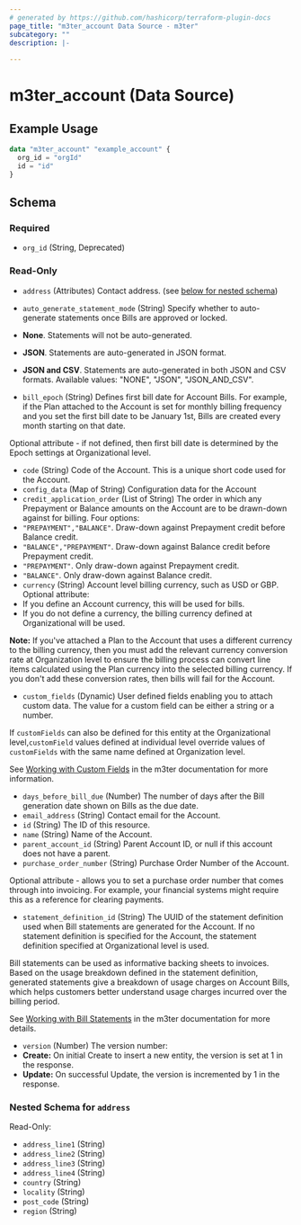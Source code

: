 ```yaml
---
# generated by https://github.com/hashicorp/terraform-plugin-docs
page_title: "m3ter_account Data Source - m3ter"
subcategory: ""
description: |-
  
---
```


# m3ter_account (Data Source)



## Example Usage

```terraform
data "m3ter_account" "example_account" {
  org_id = "orgId"
  id = "id"
}
```

<!-- schema generated by tfplugindocs -->
## Schema

### Required

- `org_id` (String, Deprecated)

### Read-Only

- `address` (Attributes) Contact address. (see [below for nested schema](#nestedatt--address))
- `auto_generate_statement_mode` (String) Specify whether to auto-generate statements once Bills are approved or locked.

- **None**. Statements will not be auto-generated.
- **JSON**. Statements are auto-generated in JSON format.
- **JSON and CSV**. Statements are auto-generated in both JSON and CSV formats.
Available values: "NONE", "JSON", "JSON_AND_CSV".
- `bill_epoch` (String) Defines first bill date for Account Bills. For example, if the Plan attached to the Account is set for monthly billing frequency and you set the first bill date to be January 1st, Bills are created every month starting on that date.

Optional attribute - if not defined, then first bill date is determined by the Epoch settings at Organizational level.
- `code` (String) Code of the Account.
This is a unique short code used for the Account.
- `config_data` (Map of String) Configuration data for the Account
- `credit_application_order` (List of String) The order in which any Prepayment or Balance amounts on the Account are to be drawn-down against for billing. Four options:
- `"PREPAYMENT","BALANCE"`. Draw-down against Prepayment credit before Balance credit.
- `"BALANCE","PREPAYMENT"`. Draw-down against Balance credit before Prepayment credit.
- `"PREPAYMENT"`. Only draw-down against Prepayment credit.
- `"BALANCE"`. Only draw-down against Balance credit.
- `currency` (String) Account level billing currency, such as USD or GBP. Optional attribute:
- If you define an Account currency, this will be used for bills.
- If you do not define a currency, the billing currency defined at Organizational will be used.

**Note:** If you've attached a Plan to the Account that uses a different currency to the billing currency, then you must add the relevant currency conversion rate at Organization level to ensure the billing process can convert line items calculated using the Plan currency into the selected billing currency. If you don't add these conversion rates, then bills will fail for the Account.
- `custom_fields` (Dynamic) User defined fields enabling you to attach custom data. The value for a custom field can be either a string or a number.

If `customFields` can also be defined for this entity at the Organizational level,`customField` values defined at individual level override values of `customFields` with the same name defined at Organization level.

See [Working with Custom Fields](https://www.m3ter.com/docs/guides/creating-and-managing-products/working-with-custom-fields) in the m3ter documentation for more information.
- `days_before_bill_due` (Number) The number of days after the Bill generation date shown on Bills as the due date.
- `email_address` (String) Contact email for the Account.
- `id` (String) The ID of this resource.
- `name` (String) Name of the Account.
- `parent_account_id` (String) Parent Account ID, or null if this account does not have a parent.
- `purchase_order_number` (String) Purchase Order Number of the Account.

Optional attribute - allows you to set a purchase order number that comes through into invoicing. For example, your financial systems might require this as a reference for clearing payments.
- `statement_definition_id` (String) The UUID of the statement definition used when Bill statements are generated for the Account. If no statement definition is specified for the Account, the statement definition specified at Organizational level is used.

Bill statements can be used as informative backing sheets to invoices. Based on the usage breakdown defined in the statement definition, generated statements give a breakdown of usage charges on Account Bills, which helps customers better understand usage charges incurred over the billing period.

See [Working with Bill Statements](https://www.m3ter.com/docs/guides/running-viewing-and-managing-bills/working-with-bill-statements) in the m3ter documentation for more details.
- `version` (Number) The version number:
- **Create:** On initial Create to insert a new entity, the version is set at 1 in the response.
- **Update:** On successful Update, the version is incremented by 1 in the response.

<a id="nestedatt--address"></a>
### Nested Schema for `address`

Read-Only:

- `address_line1` (String)
- `address_line2` (String)
- `address_line3` (String)
- `address_line4` (String)
- `country` (String)
- `locality` (String)
- `post_code` (String)
- `region` (String)
